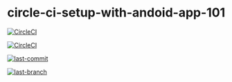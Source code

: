 # circle-ci-setup-with-andoid-app-101

[![CircleCI](https://circleci.com/gh/anhtzh/circle-ci-setup-with-andoid-app-101.svg?style=shield&circle-token=a25606bfd2dd99d43c875876b4761958a88084fb)](https://circleci.com/gh/anhtzh/circle-ci-setup-with-andoid-app-101)

[![CircleCI](https://circleci.com/gh/anhtzh/circle-ci-setup-with-andoid-app-101.svg?style=svg&circle-token=a25606bfd2dd99d43c875876b4761958a88084fb)](https://circleci.com/gh/anhtzh/circle-ci-setup-with-andoid-app-101)

[![last-commit](https://img.shields.io/github/last-commit/google/skia.svg)](https://circleci.com/gh/anhtzh/circle-ci-setup-with-andoid-app-101)

[![last-branch](https://circleci.com/gh/anhtzh/circle-ci-setup-with-andoid-app-101)](https://circleci.com/gh/anhtzh/circle-ci-setup-with-andoid-app-101)